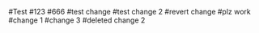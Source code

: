 #Test
#123
#666
#test change
#test change 2
#revert change
#plz work
#change 1
#change 3
#deleted change 2
